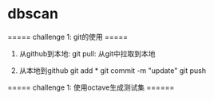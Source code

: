 # dbscan

===== challenge 1: git的使用 =====

1. 从github到本地:
git pull: 从git中拉取到本地

2. 从本地到github
git add *
git commit -m "update"
git push


===== challenge 1: 使用octave生成测试集 ======




